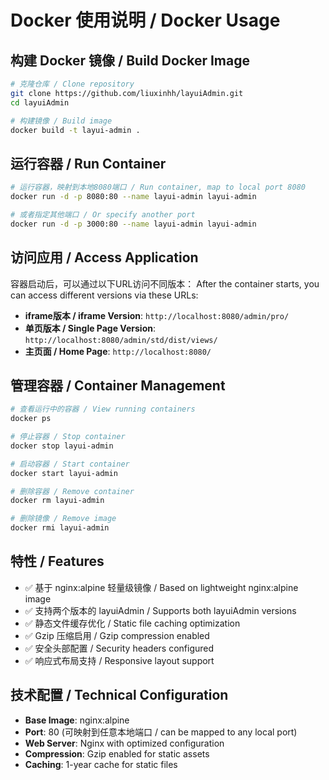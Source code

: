 # Docker 使用说明 / Docker Usage

## 构建 Docker 镜像 / Build Docker Image

```bash
# 克隆仓库 / Clone repository
git clone https://github.com/liuxinhh/layuiAdmin.git
cd layuiAdmin

# 构建镜像 / Build image
docker build -t layui-admin .
```

## 运行容器 / Run Container

```bash
# 运行容器，映射到本地8080端口 / Run container, map to local port 8080
docker run -d -p 8080:80 --name layui-admin layui-admin

# 或者指定其他端口 / Or specify another port
docker run -d -p 3000:80 --name layui-admin layui-admin
```

## 访问应用 / Access Application

容器启动后，可以通过以下URL访问不同版本：
After the container starts, you can access different versions via these URLs:

- **iframe版本 / iframe Version**: `http://localhost:8080/admin/pro/`
- **单页版本 / Single Page Version**: `http://localhost:8080/admin/std/dist/views/`
- **主页面 / Home Page**: `http://localhost:8080/`

## 管理容器 / Container Management

```bash
# 查看运行中的容器 / View running containers
docker ps

# 停止容器 / Stop container
docker stop layui-admin

# 启动容器 / Start container
docker start layui-admin

# 删除容器 / Remove container
docker rm layui-admin

# 删除镜像 / Remove image
docker rmi layui-admin
```

## 特性 / Features

- ✅ 基于 nginx:alpine 轻量级镜像 / Based on lightweight nginx:alpine image
- ✅ 支持两个版本的 layuiAdmin / Supports both layuiAdmin versions
- ✅ 静态文件缓存优化 / Static file caching optimization
- ✅ Gzip 压缩启用 / Gzip compression enabled
- ✅ 安全头部配置 / Security headers configured
- ✅ 响应式布局支持 / Responsive layout support

## 技术配置 / Technical Configuration

- **Base Image**: nginx:alpine
- **Port**: 80 (可映射到任意本地端口 / can be mapped to any local port)
- **Web Server**: Nginx with optimized configuration
- **Compression**: Gzip enabled for static assets
- **Caching**: 1-year cache for static files